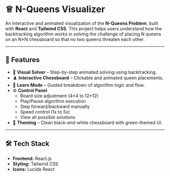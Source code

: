 # ♕ N-Queens Visualizer

An interactive and animated visualization of the **N-Queens Problem**, built with **React** and **Tailwind CSS**. This project helps users understand how the backtracking algorithm works in solving the challenge of placing N queens on an N×N chessboard so that no two queens threaten each other.

---

## 🚀 Features

- 🎯 **Visual Solver** – Step-by-step animated solving using backtracking.
- ♟️ **Interactive Chessboard** – Clickable and animated queen placements.
- 🧠 **Learn Mode** – Guided breakdown of algorithm logic and flow.
- ⚙️ **Control Panel**
  - Board size adjustment (4×4 to 12×12)
  - Play/Pause algorithm execution
  - Step forward/backward manually
  - Speed control (1x to 5x)
  - View all possible solutions
- 🌿 **Theming** – Clean black-and-white chessboard with green-themed UI.

---


## 🛠 Tech Stack

- **Frontend:** React.js
- **Styling:** Tailwind CSS
- **Icons:** Lucide React
